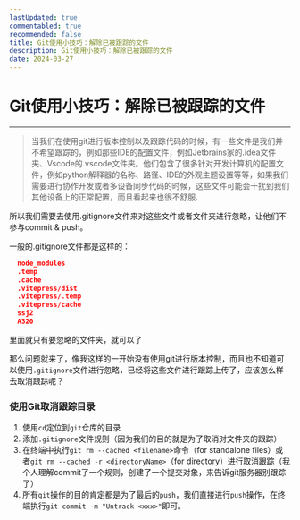 ```yaml
---
lastUpdated: true
commentabled: true
recommended: false
title: Git使用小技巧：解除已被跟踪的文件
description: Git使用小技巧：解除已被跟踪的文件
date: 2024-03-27
---
```



# Git使用小技巧：解除已被跟踪的文件 #

---

> 当我们在使用git进行版本控制以及跟踪代码的时候，有一些文件是我们并不希望跟踪的，例如那些IDE的配置文件，例如Jetbrains家的.idea文件夹、Vscode的.vscode文件夹。他们包含了很多针对开发计算机的配置文件，例如python解释器的名称、路径、IDE的外观主题设置等等，如果我们需要进行协作开发或者多设备同步代码的时候，这些文件可能会干扰到我们其他设备上的正常配置，而且看起来也很不舒服.

所以我们需要去使用.gitignore文件来对这些文件或者文件夹进行忽略，让他们不参与commit & push。

一般的.gitignore文件都是这样的：

```json
  node_modules
  .temp
  .cache
  .vitepress/dist
  .vitepress/.temp
  .vitepress/cache
  ssj2
  A320
```

里面就只有要忽略的文件夹，就可以了

那么问题就来了，像我这样的一开始没有使用git进行版本控制，而且也不知道可以使用`.gitignore`文件进行忽略，已经将这些文件进行跟踪上传了，应该怎么样去取消跟踪呢？

### 使用Git取消跟踪目录 ###

1. 使用`cd`定位到`git`仓库的目录
2. 添加`.gitignore`文件规则（因为我们的目的就是为了取消对文件夹的跟踪）
3. 在终端中执行`git rm --cached <filename>`命令（for standalone files）或者`git rm --cached -r <directoryName>`（for directory）进行取消跟踪（我个人理解commit了一个规则，创建了一个提交对象，来告诉git服务器别跟踪了）
4. 所有`git`操作的目的肯定都是为了最后的`push`，我们直接进行`push`操作，在终端执行`git commit -m "Untrack <xxx>"`即可。
